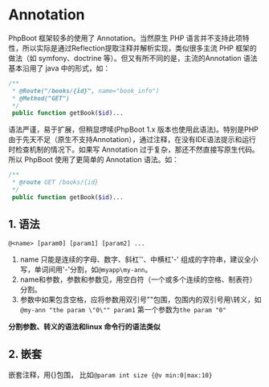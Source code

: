 # Annotation

PhpBoot 框架较多的使用了 Annotation。当然原生 PHP 语言并不支持此项特性，所以实际是通过Reflection提取注释并解析实现，类似很多主流 PHP 框架的做法（如 symfony、doctrine 等）。但又有所不同的是，主流的Annotation 语法基本沿用了 java 中的形式，如：

```PHP
/**
 * @Route("/books/{id}", name="book_info")
 * @Method("GET")
 */
 public function getBook($id)...
```
语法严谨，易于扩展，但稍显啰嗦(PhpBoot 1.x 版本也使用此语法)。特别是PHP 由于先天不足（原生不支持Annotation），通过注释，在没有IDE语法提示和运行时检查机制的情况下。如果写 Annotation 过于复杂，那还不然直接写原生代码。所以 PhpBoot 使用了更简单的 Annotation 语法。如：

```PHP
/**
 * @route GET /books/{id}
 */
 public function getBook($id)...

```

## 1. 语法

```@<name> [param0] [param1] [param2] ...```

1. name 只能是连续的字母、数字、斜杠'\'、中横杠'-' 组成的字符串，建议全小写，单词间用'-'分割，如```@myapp\my-ann```。
2. name和参数，参数和参数见，用空白符（一个或多个连续的空格、制表符）分割。
3. 参数中如果包含空格，应将参数用双引号""包围，包围内的双引号用\转义，如 ```@my-ann "the param \"0\"" param1``` 第一个参数为```the param "0"```

**分割参数、转义的语法和linux 命令行的语法类似**

## 2. 嵌套

嵌套注释，用{}包围， 比如```@param int size {@v min:0|max:10}```







